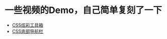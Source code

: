 # 一些视频的Demo，自己简单复刻了一下

- [CSS炫彩工具箱](https://wzh-solider.github.io/web-demo/CSS炫彩工具箱/)
- [CSS底部导航栏](https://wzh-solider.github.io/web-demo/CSS底部导航栏/)
